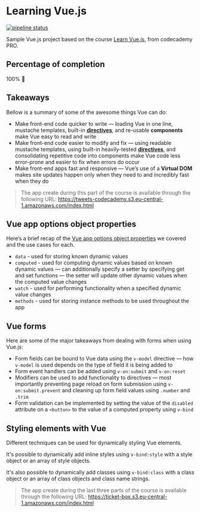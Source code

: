 # Learning Vue.js

[![pipeline status](https://gitlab.com/wlsf82/learning-vuejs/badges/master/pipeline.svg)](https://gitlab.com/wlsf82/learning-vuejs/commits/master)

Sample Vue.js project based on the course [Learn Vue.js](https://www.codecademy.com/learn/learn-vue-js), from codecademy PRO.

## Percentage of completion

100% 🎉

## Takeaways

Bellow is a summary of some of the awesome things Vue can do:

* Make front-end code quicker to write — loading Vue in one line, mustache templates, built-in [**directives**](https://vuejs.org/v2/api/#Directives), and re-usable **components** make Vue easy to read and write
* Make front-end code easier to modify and fix — using readable mustache templates, using built-in heavily-tested [**directives**](https://vuejs.org/v2/api/#Directives), and consolidating repetitive code into components make Vue code less error-prone and easier to fix when errors do occur
* Make front-end apps fast and responsive — Vue’s use of a **Virtual DOM** makes site updates happen only when they need to and incredibly fast when they do

> The app create during this part of the course is available through the following URL: https://tweets-codecademy.s3.eu-central-1.amazonaws.com/index.html

## Vue app options object properties

Here’s a brief recap of the [Vue app options object properties](https://vuejs.org/v2/api/#Options-Data) we covered and the use cases for each.

* `data` - used for storing known dynamic values
* `computed` - used for computing dynamic values based on known dynamic values — can additionally specify a setter by specifying get and set functions — the setter will update other dynamic values when the computed value changes
* `watch` - used for performing functionality when a specified dynamic value changes
* `methods` - used for storing instance methods to be used throughout the app

## Vue forms

Here are some of the major takeaways from dealing with forms when using Vue.js:

* Form fields can be bound to Vue data using the `v-model` directive — how `v-model` is used depends on the type of field it is being added to
* Form event handlers can be added using `v-on:submit` and `v-on:reset`
* Modifiers can be used to add functionality to directives — most importantly preventing page reload on form submission using `v-on:submit.prevent` and cleaning up form field values using `.number` and `.trim`
* Form validation can be implemented by setting the value of the `disabled` attribute on a `<button>` to the value of a computed property using `v-bind`

## Styling elements with Vue

Different techniques can be used for dynamically styling Vue elements.

It's possible to dynamically add inline styles using `v-bind:style` with a style object or an array of style objects.

It's also possible to dynamically add classes using `v-bind:class` with a class object or an array of class objects and class name strings.

> The app create during the last three parts of the course is available through the following URL: https://ticket-box.s3.eu-central-1.amazonaws.com/index.html